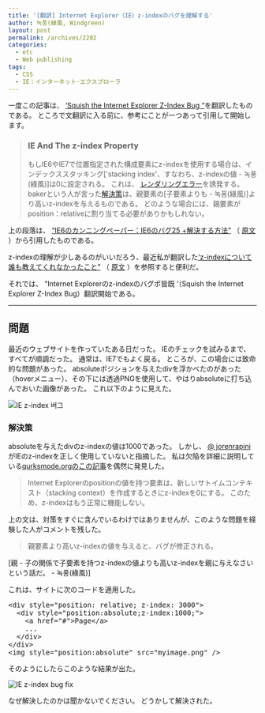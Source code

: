 ```yaml
---
title: '[翻訳] Internet Explorer（IE）z-indexのバグを理解する'
author: 녹풍(綠風, Windgreen)
layout: post
permalink: /archives/2202
categories:
  - etc
  - Web publishing
tags:
  - CSS
  - IE：インターネット·エクスプローラ
---
```

一度この記事は、 [&#8216;Squish the Internet Explorer Z-Index Bug &#8220;][1]を翻訳したものである。 ところで文翻訳に入る前に、参考にことが一つあって引用して開始します。

> ### IE And The z-index Property
> 
> もしIE6やIE7で位置指定された構成要素にz-indexを使用する場合は、インデックススタッキング['stacking index'、すなわち、z-indexの値 - 녹풍(綠風)]は0に設定される。 これは、 [レンダリングエラー][2]を誘発する。 bakerという人が言った[解決策][2]は、親要素の[子要素よりも - 녹풍(綠風)]より高いz-indexを与えるものである。 どのような場合には、親要素がposition：relativeに割り当てる必要がありかもしれない。

上の段落は、 [&#8220;IE6のカンニングペーパー：IE6のバグ25 +解決する方法&#8221;][3] （ [原文][4] ）から引用したものである。

z-indexの理解が少しあるのがいいだろう、最近私が翻訳した[&#8216;z-indexについて誰も教えてくれなかったこと&#8221;][5] （ [原文][6] ）を参照すると便利だ。

それでは、 &#8220;Internet Explorerのz-indexのバグポ皆既 &#8216;（Squish the Internet Explorer Z-Index Bug）翻訳開始である。

* * *

## 問題

最近のウェブサイトを作っていたある日だった。 IEのチェックを試みるまで、すべてが順調だった。 通常は、IE7でもよく戻る。 ところが、この場合には致命的な問題があった。 absoluteポジションを与えたdivを浮かべたのがあった（hoverメニュー）、その下には透過PNGを使用して、やはりabsoluteに打ち込んでおいた画像があった。 これ以下のように見えた。

![IE z-index 버그][7]

### 解決策

absoluteを与えたdivのz-indexの値は1000であった。 しかし、 [@ jorenrapini][8]がIEのz-indexを正しく使用していないと指摘した。 私は欠陥を詳細に説明している[qurksmode.orgのこの記事][2]を偶然に発見した。

> Internet Explorerのpositionの値を持つ要素は、新しいサトイムコンテキスト（stacking context）を作成するときにz-indexを0にする。 このため、z-indexはもう正常に機能しない。

上の文は、対策をすぐに含んでいるわけではありませんが、このような問題を経験した人がコメントを残した。

> 親要素より高いz-indexの値を与えると、バグが修正される。

[親 - 子の関係で子要素を持つz-indexの値よりも高いz-indexを親に与えなさいという話だ。 - 녹풍(綠風)]

これは、サイトに次のコードを適用した。

<pre>&lt;div style="position: relative; z-index: 3000"&gt;
  &lt;div style="position:absolute;z-index:1000;"&gt;
    &lt;a href="#"&gt;Page&lt;/a&gt;
    ...
  &lt;/div&gt;
&lt;/div&gt;
&lt;img style="position:absolute" src="myimage.png" /&gt;</pre>

そのようにしたらこのような結果が出た。

![IE z-index bug fix][9]

なぜ解決したのかは聞かないでください。 どうかして解決された。

 [1]: http://www.brenelz.com/blog/squish-the-internet-explorer-z-index-bug/
 [2]: http://www.quirksmode.org/bugreports/archives/2006/01/Explorer_z_index_bug.html
 [3]: http://translate.google.co.kr/translate?sl=auto&tl=ja&js=n&prev=_t&hl=ko&ie=UTF-8&u=http%3A%2F%2Fwww.clearboth.org%2Fultimate-ie6-cheatsheet-how-to-fix-25-internet-explorer-6-bugs%2F&act=url
 [4]: http://www.virtuosimedia.com/dev/css/ultimate-ie6-cheatsheet-how-to-fix-25-internet-explorer-6-bugs
 [5]: http://jp.mytory.local/archives/2144
 [6]: http://philipwalton.com/articles/what-no-one-told-you-about-z-index/
 [7]: http://dl.dropboxusercontent.com/u/15546257/blog/mytory/ie-z-index-bug-1.png
 [8]: http://twitter.com/jorenrapini
 [9]: http://dl.dropboxusercontent.com/u/15546257/blog/mytory/ie-z-index-bug-2.png